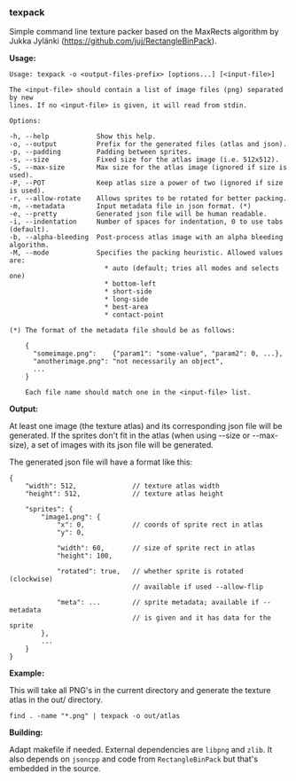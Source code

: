 ### **texpack**

Simple command line texture packer based on the MaxRects algorithm by Jukka Jylänki (https://github.com/juj/RectangleBinPack).

**Usage:**
```
Usage: texpack -o <output-files-prefix> [options...] [<input-file>]

The <input-file> should contain a list of image files (png) separated by new
lines. If no <input-file> is given, it will read from stdin.

Options:

-h, --help            Show this help.
-o, --output          Prefix for the generated files (atlas and json).
-p, --padding         Padding between sprites.
-s, --size            Fixed size for the atlas image (i.e. 512x512).
-S, --max-size        Max size for the atlas image (ignored if size is used).
-P, --POT             Keep atlas size a power of two (ignored if size is used).
-r, --allow-rotate    Allows sprites to be rotated for better packing.
-m, --metadata        Input metadata file in json format. (*)
-e, --pretty          Generated json file will be human readable.
-i, --indentation     Number of spaces for indentation, 0 to use tabs (default).
-b, --alpha-bleeding  Post-process atlas image with an alpha bleeding algorithm.
-M, --mode            Specifies the packing heuristic. Allowed values are:
                        * auto (default; tries all modes and selects one)
                        * bottom-left
                        * short-side
                        * long-side
                        * best-area
                        * contact-point

(*) The format of the metadata file should be as follows:

    {
      "someimage.png":    {"param1": "some-value", "param2": 0, ...},
      "anotherimage.png": "not necessarily an object",
      ...
    }

    Each file name should match one in the <input-file> list.
```

**Output:**

At least one image (the texture atlas) and its corresponding json file will be generated. If the sprites don't fit in the atlas (when using --size or --max-size), a set of images with its json file will be generated.

The generated json file will have a format like this:

```
{
    "width": 512,              // texture atlas width
    "height": 512,             // texture atlas height

    "sprites": {
        "image1.png": {
            "x": 0,            // coords of sprite rect in atlas
            "y": 0,

            "width": 60,       // size of sprite rect in atlas
            "height": 100,

            "rotated": true,   // whether sprite is rotated (clockwise)
                               // available if used --allow-flip

            "meta": ...        // sprite metadata; available if --metadata
                               // is given and it has data for the sprite
        },
        ...
    }
}
```

**Example:**

This will take all PNG's in the current directory and generate the texture atlas in the out/ directory.
```
find . -name "*.png" | texpack -o out/atlas
```

**Building:**

Adapt makefile if needed. External dependencies are `libpng` and `zlib`. It also depends on `jsoncpp` and code from `RectangleBinPack` but that's embedded in the source.
